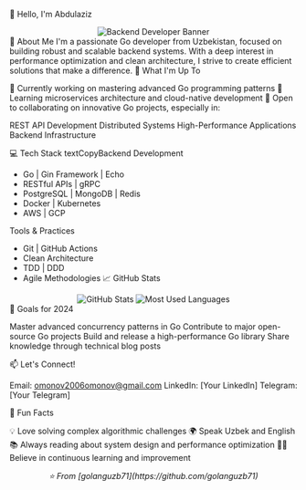 👋 Hello, I'm Abdulaziz
<div align="center">
  <img src="/api/placeholder/850/300" alt="Backend Developer Banner">
</div>
💫 About Me
I'm a passionate Go developer from Uzbekistan, focused on building robust and scalable backend systems. With a deep interest in performance optimization and clean architecture, I strive to create efficient solutions that make a difference.
🚀 What I'm Up To

🔭 Currently working on mastering advanced Go programming patterns
🌱 Learning microservices architecture and cloud-native development
👯 Open to collaborating on innovative Go projects, especially in:

REST API Development
Distributed Systems
High-Performance Applications
Backend Infrastructure



💻 Tech Stack
textCopyBackend Development
- Go | Gin Framework | Echo
- RESTful APIs | gRPC
- PostgreSQL | MongoDB | Redis
- Docker | Kubernetes
- AWS | GCP

Tools & Practices
- Git | GitHub Actions
- Clean Architecture
- TDD | DDD
- Agile Methodologies
📈 GitHub Stats
<div align="center">
  <img src="/api/placeholder/400/200" alt="GitHub Stats">
  <img src="/api/placeholder/400/200" alt="Most Used Languages">
</div>
🎯 Goals for 2024

Master advanced concurrency patterns in Go
Contribute to major open-source Go projects
Build and release a high-performance Go library
Share knowledge through technical blog posts

📫 Let's Connect!

Email: omonov2006omonov@gmail.com
LinkedIn: [Your LinkedIn]
Telegram: [Your Telegram]

🎉 Fun Facts

💡 Love solving complex algorithmic challenges
🌍 Speak Uzbek and English
📚 Always reading about system design and performance optimization
🏃‍♂️ Believe in continuous learning and improvement


<div align="center">
  <i>⭐️ From [golanguzb71](https://github.com/golanguzb71)</i>
</div>
